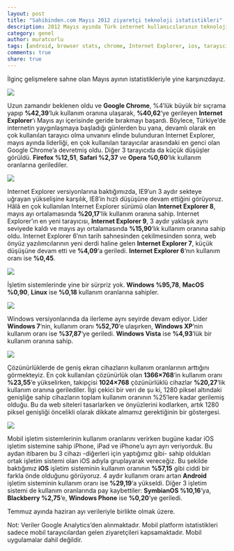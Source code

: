 ```yaml
---
layout: post
title: "Sahibinden.com Mayıs 2012 ziyaretçi teknoloji istatistikleri"
description: 2012 Mayıs ayında Türk internet kullanıcılarının teknolojik eğiliminin seyrini görelim
category: genel
author: muratcorlu
tags: [android, browser stats, chrome, Internet Explorer, ios, tarayıcı istatistikleri]
comments: true
share: true
---
```


İlginç gelişmelere sahne olan Mayıs ayının istatistikleriyle yine karşınızdayız.

![][1]

Uzun zamandır beklenen oldu ve **Google Chrome**, %4′lük büyük bir sıçrama yapıp **%42,39**‘luk kullanım oranına ulaşarak, **%40,62**‘ye gerileyen **Internet Explorer**‘ı Mayıs ayı içerisinde geride bırakmayı başardı. Böylece, Türkiye’de internetin yaygınlaşmaya başladığı günlerden bu yana, devamlı olarak en çok kullanılan tarayıcı olma unvanını elinde bulunduran Internet Explorer, mayıs ayında liderliği, en çok kullanılan tarayıcılar arasındaki en genci olan Google Chrome’a devretmiş oldu. Diğer 3 tarayıcıda da küçük düşüşler görüldü. **Firefox %12,51**, **Safari %2,37** ve **Opera %0,60**‘lık kullanım oranlarına gerilediler.

![][2]

Internet Explorer versiyonlarına baktığımızda, IE9′un 3 aydır sekteye uğrayan yükselişine karşılık, IE8′in hızlı düşüşüne devam ettiğini görüyoruz. Hâlâ en çok kullanılan Internet Explorer sürümü olan **Internet Explorer 8**, mayıs ayı ortalamasında **%20,17**‘lik kullanım oranına sahip. Internet Explorer’ın en yeni tarayıcısı, **Internet Explorer 9**, 3 aydır yaklaşık aynı seviyede kaldı ve mayıs ayı ortalamasında **%15,90**‘lık kullanım oranına sahip oldu. Internet Explorer 6′nın tarih sahnesinden çekilmesinden sonra, web önyüz yazılımcılarının yeni derdi haline gelen **Internet Explorer 7**, küçük düşüşüne devam etti ve **%4,09**‘a geriledi. **Internet Explorer 6**‘nın kullanım oranı ise **%0,45**.

![][3]

İşletim sistemlerinde yine bir sürpriz yok. **Windows %95,78**, **MacOS %0,90**, **Linux** ise **%0,18** kullanım oranlarına sahipler.

![][4]

Windows versiyonlarında da ilerleme aynı seyirde devam ediyor. Lider **Windows 7**‘nin, kullanım oranı **%52,70**‘e ulaşırken, **Windows XP**‘nin kullanım oranı ise **%37,87**‘ye geriledi. **Windows Vista** ise **%4,93**‘lük bir kullanım oranına sahip.

![][5]

Çözünürlüklerde de geniş ekran cihazların kullanım oranlarının arttığını görmekteyiz. En çok kullanılan çözünürlük olan **1366×768**‘in kullanım oranı **%23,55**‘e yükselirken, takipçisi **1024×768** çözünürlüklü cihazlar **%20,27**‘lik kullanım oranına gerilediler. İlgi çekici bir veri de şu ki, 1280 piksel altındaki genişliğe sahip cihazların toplam kullanım oranının %25′lere kadar gerilemiş olduğu. Bu da web siteleri tasarlarken ve önyüzlerini kodlarken, artık 1280 piksel genişliği öncelikli olarak dikkate almamız gerektiğinin bir göstergesi.

![][6]

Mobil işletim sistemlerinin kullanım oranlarını verirken bugüne kadar iOS işletim sistemine sahip iPhone, iPad ve iPhone’u ayrı ayrı veriyorduk. Bu aydan itibaren bu 3 cihazı -diğerleri için yaptığımız gibi- sahip oldukları ortak işletim sistemi olan iOS adıyla gruplayarak vereceğiz. Bu şekilde baktığımız **iOS** işletim sisteminin kullanım oranının **%57,15** gibi ciddi bir farkla önde olduğunu görüyoruz. 4 aydır kullanım oranı artan **Android** işletim sisteminin kullanım oranı ise **%29,19**‘a yükseldi. Diğer 3 işletim sistemi de kullanım oranlarında pay kaybettiler: **SymbianOS %10,16**‘ya, **Blackberry %2,75**‘e, **Windows Phone** ise **%0,20**‘ye geriledi.

Temmuz ayında haziran ayı verileriyle birlikte olmak üzere.

Not: Veriler Google Analytics’den alınmaktadır. Mobil platform istatistikleri sadece mobil tarayıcılardan gelen ziyaretçileri kapsamaktadır. Mobil uygulamalar dahil değildir.

   [1]: /images/posts/istatistikler/2012-05/tarayici.png
   [2]: /images/posts/istatistikler/2012-05/ie.png
   [3]: /images/posts/istatistikler/2012-05/os.png
   [4]: /images/posts/istatistikler/2012-05/win.png
   [5]: /images/posts/istatistikler/2012-05/cozunurluk.png
   [6]: /images/posts/istatistikler/2012-05/mobil.png
